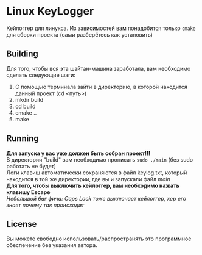 # Linux KeyLogger
 
 Кейлоггер для линукса. Из зависимостей вам понадобится только ```cmake``` для сборки проекта (сами разберётесь как установить)

 ## Building

 Для того, чтобы вся эта шайтан-машина заработала, вам необходимо сделать следующие шаги:  
 1. С помощью терминала зайти в директорию, в которой находится данный проект (cd <путь>)  
2. mkdir build  
3. cd build  
4. cmake ..  
5. make  

## Running

**Для запуска у вас уже должен быть собран проект!!!**  
В директории "build" вам необходимо прописать ```sudo ./main```
 (без sudo работать не будет)  
Логи клавиш автоматически сохраняются в файл keylog.txt, который находится в той же директории, где вы и запускали файл *main*  
**Для того, чтобы выключить кейлоггер, вам необходимо нажать клавишу Escape**  
*Небольшой ~~баг~~ фича: Caps Lock тоже выключает кейлоггер, хер его знает почему так происходит*


## License

Вы можете свободно использовать/распространять это программное обеспечение без указания автора.